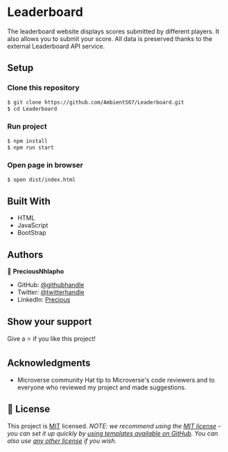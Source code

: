 # Leaderboard
The leaderboard website displays scores submitted by different players. It also allows you to submit your score. All data is preserved thanks to the external Leaderboard API service.

## Setup

### Clone this repository

```bash
$ git clone https://github.com/Ambient567/Leaderboard.git
$ cd Leaderboard
```

### Run project

```bash
$ npm install
$ npm run start 
```

### Open page in browser
```bash
$ open dist/index.html
```


## Built With

- HTML
- JavaScript
- BootStrap


## Authors
👤 **PreciousNhlapho**
- GitHub: [@githubhandle](https://github.com/Ambient567)
- Twitter: [@twitterhandle](https://twitter.com/pnhlapho59@gmail.com)
- LinkedIn: [Precious](https://)

## Show your support
Give a ⭐ if you like this project!

## Acknowledgments
- Microverse community
  Hat tip to Microverse's code reviewers and to everyone who reviewed my project and made suggestions.

## 📝 License
This project is [MIT](./LICENSE) licensed.
_NOTE: we recommend using the [MIT license](https://choosealicense.com/licenses/mit/) - you can set it up quickly by [using templates available on GitHub](https://docs.github.com/en/communities/setting-up-your-project-for-healthy-contributions/adding-a-license-to-a-repository). You can also use [any other license](https://choosealicense.com/licenses/) if you wish._